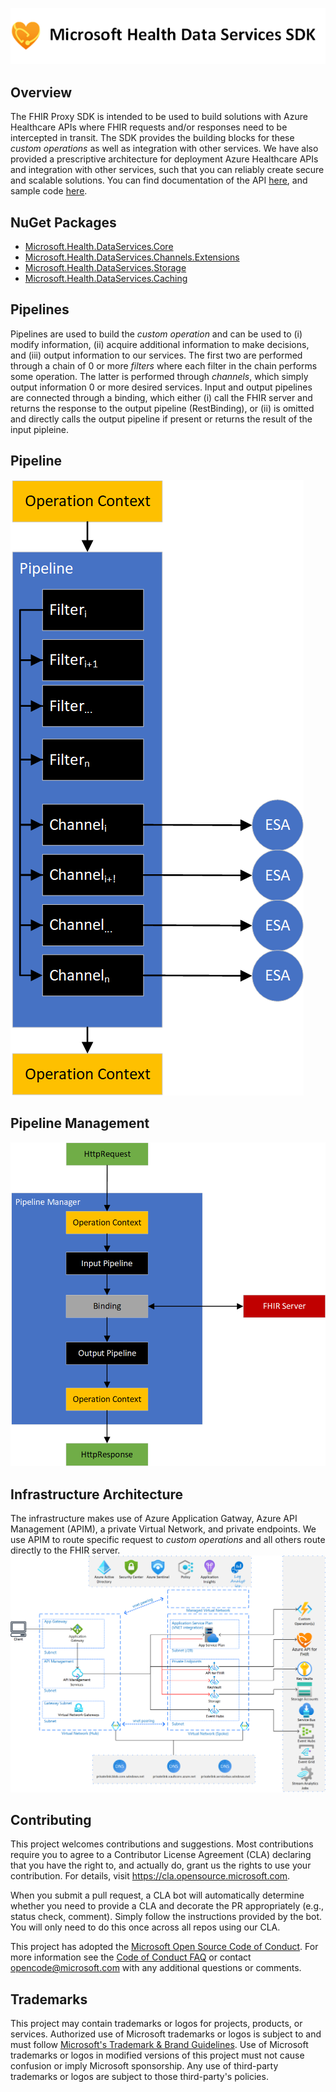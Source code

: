 ![enter image description here](./docs/images/readme-logo.png)


## Overview

The FHIR Proxy SDK is intended to be used to build solutions with Azure Healthcare APIs where FHIR requests and/or responses need to be intercepted in transit.  The SDK provides the building blocks for these *custom operations* as well as integration with other services.  We have also provided a prescriptive architecture for deployment Azure Healthcare APIs and integration with other services, such that you can reliably create secure and scalable solutions.  You can find documentation of the API [here](./doc/reference/toc.html), and sample code [here](https://github.com/microsoft/fhir-proxy-samples).

## NuGet Packages
- [Microsoft.Health.DataServices.Core](https://www.nuget.org/packages/Microsoft.Health.DataServices.Core/)
- [Microsoft.Health.DataServices.Channels.Extensions](https://www.nuget.org/packages/Microsoft.Health.DataServices.Channels.Extensions/)
- [Microsoft.Health.DataServices.Storage](https://www.nuget.org/packages/Microsoft.Health.DataServices.Storage/)
- [Microsoft.Health.DataServices.Caching](https://www.nuget.org/packages/Microsoft.Health.DataServices.Caching/)

## Pipelines

Pipelines are used to build the *custom operation* and can be used to (i) modify information, (ii) acquire additional information to make decisions, and (iii) output information to our services.  The first two are performed through a chain of 0 or more *filters* where each filter in the chain performs some operation.  The latter is performed through *channels*, which simply output information 0 or more desired services. Input and output pipelines are connected through a binding, which either (i) call the FHIR server and returns the response to the output pipeline (RestBinding), or (ii) is omitted and directly calls the output pipeline if present or returns the result of the input pipleine.

## Pipeline

![**Pipeline**](./docs/images/pipeline.png)

## Pipeline Management

![**Pipeline Management**](./docs/images/pipeline-mgmt.png)
 
## Infrastructure Architecture
The infrastructure makes use of Azure Application Gatway, Azure API Management (APIM), a private Virtual Network, and private endpoints.  We use APIM to route specific request to *custom operations* and all others route directly to the FHIR server.
![enter image description here](./docs/images/HealthcareAPIInfastructure.png)

## Contributing

This project welcomes contributions and suggestions.  Most contributions require you to agree to a
Contributor License Agreement (CLA) declaring that you have the right to, and actually do, grant us
the rights to use your contribution. For details, visit https://cla.opensource.microsoft.com.

When you submit a pull request, a CLA bot will automatically determine whether you need to provide
a CLA and decorate the PR appropriately (e.g., status check, comment). Simply follow the instructions
provided by the bot. You will only need to do this once across all repos using our CLA.

This project has adopted the [Microsoft Open Source Code of Conduct](https://opensource.microsoft.com/codeofconduct/).
For more information see the [Code of Conduct FAQ](https://opensource.microsoft.com/codeofconduct/faq/) or
contact [opencode@microsoft.com](mailto:opencode@microsoft.com) with any additional questions or comments.

## Trademarks

This project may contain trademarks or logos for projects, products, or services. Authorized use of Microsoft 
trademarks or logos is subject to and must follow 
[Microsoft's Trademark & Brand Guidelines](https://www.microsoft.com/en-us/legal/intellectualproperty/trademarks/usage/general).
Use of Microsoft trademarks or logos in modified versions of this project must not cause confusion or imply Microsoft sponsorship.
Any use of third-party trademarks or logos are subject to those third-party's policies.

